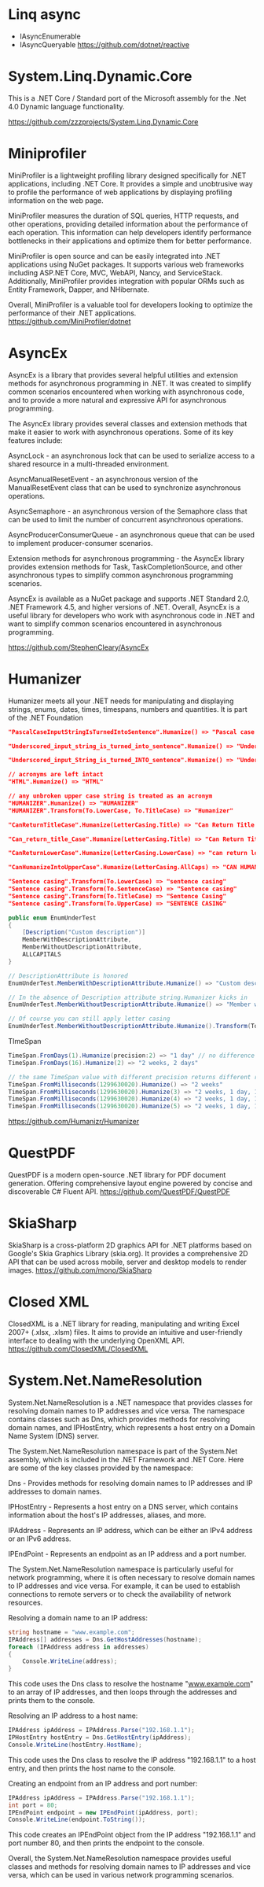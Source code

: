 # Linq async
- IAsyncEnumerable
- IAsyncQueryable
https://github.com/dotnet/reactive

# System.Linq.Dynamic.Core
This is a .NET Core / Standard port of the Microsoft assembly for the .Net 4.0 Dynamic language functionality.


https://github.com/zzzprojects/System.Linq.Dynamic.Core
# Miniprofiler
MiniProfiler is a lightweight profiling library designed specifically for .NET applications, including .NET Core. It provides a simple and unobtrusive way to profile the performance of web applications by displaying profiling information on the web page.

MiniProfiler measures the duration of SQL queries, HTTP requests, and other operations, providing detailed information about the performance of each operation. This information can help developers identify performance bottlenecks in their applications and optimize them for better performance.

MiniProfiler is open source and can be easily integrated into .NET applications using NuGet packages. It supports various web frameworks including ASP.NET Core, MVC, WebAPI, Nancy, and ServiceStack. Additionally, MiniProfiler provides integration with popular ORMs such as Entity Framework, Dapper, and NHibernate.

Overall, MiniProfiler is a valuable tool for developers looking to optimize the performance of their .NET applications.
https://github.com/MiniProfiler/dotnet

# AsyncEx
AsyncEx is a library that provides several helpful utilities and extension methods for asynchronous programming in .NET. It was created to simplify common scenarios encountered when working with asynchronous code, and to provide a more natural and expressive API for asynchronous programming.

The AsyncEx library provides several classes and extension methods that make it easier to work with asynchronous operations. Some of its key features include:

AsyncLock - an asynchronous lock that can be used to serialize access to a shared resource in a multi-threaded environment.

AsyncManualResetEvent - an asynchronous version of the ManualResetEvent class that can be used to synchronize asynchronous operations.

AsyncSemaphore - an asynchronous version of the Semaphore class that can be used to limit the number of concurrent asynchronous operations.

AsyncProducerConsumerQueue - an asynchronous queue that can be used to implement producer-consumer scenarios.

Extension methods for asynchronous programming - the AsyncEx library provides extension methods for Task, TaskCompletionSource, and other asynchronous types to simplify common asynchronous programming scenarios.

AsyncEx is available as a NuGet package and supports .NET Standard 2.0, .NET Framework 4.5, and higher versions of .NET. Overall, AsyncEx is a useful library for developers who work with asynchronous code in .NET and want to simplify common scenarios encountered in asynchronous programming.

https://github.com/StephenCleary/AsyncEx

# Humanizer
Humanizer meets all your .NET needs for manipulating and displaying strings, enums, dates, times, timespans, numbers and quantities. It is part of the .NET Foundation
```json
"PascalCaseInputStringIsTurnedIntoSentence".Humanize() => "Pascal case input string is turned into sentence"

"Underscored_input_string_is_turned_into_sentence".Humanize() => "Underscored input string is turned into sentence"

"Underscored_input_String_is_turned_INTO_sentence".Humanize() => "Underscored input String is turned INTO sentence"

// acronyms are left intact
"HTML".Humanize() => "HTML"

// any unbroken upper case string is treated as an acronym
"HUMANIZER".Humanize() => "HUMANIZER"
"HUMANIZER".Transform(To.LowerCase, To.TitleCase) => "Humanizer"

"CanReturnTitleCase".Humanize(LetterCasing.Title) => "Can Return Title Case"

"Can_return_title_Case".Humanize(LetterCasing.Title) => "Can Return Title Case"

"CanReturnLowerCase".Humanize(LetterCasing.LowerCase) => "can return lower case"

"CanHumanizeIntoUpperCase".Humanize(LetterCasing.AllCaps) => "CAN HUMANIZE INTO UPPER CASE"

"Sentence casing".Transform(To.LowerCase) => "sentence casing"
"Sentence casing".Transform(To.SentenceCase) => "Sentence casing"
"Sentence casing".Transform(To.TitleCase) => "Sentence Casing"
"Sentence casing".Transform(To.UpperCase) => "SENTENCE CASING"
```

```c#
public enum EnumUnderTest
{
    [Description("Custom description")]
    MemberWithDescriptionAttribute,
    MemberWithoutDescriptionAttribute,
    ALLCAPITALS
}

// DescriptionAttribute is honored
EnumUnderTest.MemberWithDescriptionAttribute.Humanize() => "Custom description"

// In the absence of Description attribute string.Humanizer kicks in
EnumUnderTest.MemberWithoutDescriptionAttribute.Humanize() => "Member without description attribute"

// Of course you can still apply letter casing
EnumUnderTest.MemberWithoutDescriptionAttribute.Humanize().Transform(To.TitleCase) => "Member Without Description Attribute"
```

TImeSpan
```c#
TimeSpan.FromDays(1).Humanize(precision:2) => "1 day" // no difference when there is only one unit in the provided TimeSpan
TimeSpan.FromDays(16).Humanize(2) => "2 weeks, 2 days"

// the same TimeSpan value with different precision returns different results
TimeSpan.FromMilliseconds(1299630020).Humanize() => "2 weeks"
TimeSpan.FromMilliseconds(1299630020).Humanize(3) => "2 weeks, 1 day, 1 hour"
TimeSpan.FromMilliseconds(1299630020).Humanize(4) => "2 weeks, 1 day, 1 hour, 30 seconds"
TimeSpan.FromMilliseconds(1299630020).Humanize(5) => "2 weeks, 1 day, 1 hour, 30 seconds, 20 milliseconds"
```

https://github.com/Humanizr/Humanizer

# QuestPDF
QuestPDF is a modern open-source .NET library for PDF document generation. Offering comprehensive layout engine powered by concise and discoverable C# Fluent API.
https://github.com/QuestPDF/QuestPDF

# SkiaSharp
SkiaSharp is a cross-platform 2D graphics API for .NET platforms based on Google's Skia Graphics Library (skia.org). It provides a comprehensive 2D API that can be used across mobile, server and desktop models to render images.
https://github.com/mono/SkiaSharp

# Closed XML

ClosedXML is a .NET library for reading, manipulating and writing Excel 2007+ (.xlsx, .xlsm) files. It aims to provide an intuitive and user-friendly interface to dealing with the underlying OpenXML API.
https://github.com/ClosedXML/ClosedXML

# System.Net.NameResolution
System.Net.NameResolution is a .NET namespace that provides classes for resolving domain names to IP addresses and vice versa. The namespace contains classes such as Dns, which provides methods for resolving domain names, and IPHostEntry, which represents a host entry on a Domain Name System (DNS) server.

The System.Net.NameResolution namespace is part of the System.Net assembly, which is included in the .NET Framework and .NET Core. Here are some of the key classes provided by the namespace:

Dns - Provides methods for resolving domain names to IP addresses and IP addresses to domain names.

IPHostEntry - Represents a host entry on a DNS server, which contains information about the host's IP addresses, aliases, and more.

IPAddress - Represents an IP address, which can be either an IPv4 address or an IPv6 address.

IPEndPoint - Represents an endpoint as an IP address and a port number.


The System.Net.NameResolution namespace is particularly useful for network programming, where it is often necessary to resolve domain names to IP addresses and vice versa. For example, it can be used to establish connections to remote servers or to check the availability of network resources.

Resolving a domain name to an IP address:
```c#
string hostname = "www.example.com";
IPAddress[] addresses = Dns.GetHostAddresses(hostname);
foreach (IPAddress address in addresses)
{
    Console.WriteLine(address);
}
```
This code uses the Dns class to resolve the hostname "www.example.com" to an array of IP addresses, and then loops through the addresses and prints them to the console.

Resolving an IP address to a host name:
```c#
IPAddress ipAddress = IPAddress.Parse("192.168.1.1");
IPHostEntry hostEntry = Dns.GetHostEntry(ipAddress);
Console.WriteLine(hostEntry.HostName);
```
This code uses the Dns class to resolve the IP address "192.168.1.1" to a host entry, and then prints the host name to the console.

Creating an endpoint from an IP address and port number:
```c#
IPAddress ipAddress = IPAddress.Parse("192.168.1.1");
int port = 80;
IPEndPoint endpoint = new IPEndPoint(ipAddress, port);
Console.WriteLine(endpoint.ToString());
```
This code creates an IPEndPoint object from the IP address "192.168.1.1" and port number 80, and then prints the endpoint to the console.

Overall, the System.Net.NameResolution namespace provides useful classes and methods for resolving domain names to IP addresses and vice versa, which can be used in various network programming scenarios.